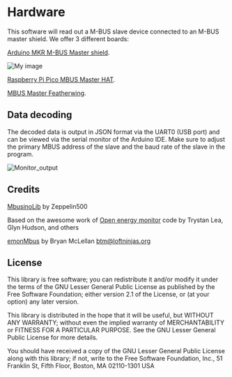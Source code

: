 # Hardware

This software will read out a M-BUS slave device connected to an M-BUS master shield. We offer 3 different boards:

[Arduino MKR M-BUS Master shield](https://www.hwhardsoft.de/english/projects/m-bus-mkr-shield/).

![My image](https://github.com/HWHardsoft/emonMbus/assets/3049858/ced0fc9a-9ee6-4e34-9a0c-d57d86f6fc5c)

[Raspberry Pi Pico MBUS Master HAT](https://www.hwhardsoft.de/english/projects/m-bus-pico-hat/).

[MBUS Master Featherwing](https://www.hwhardsoft.de/english/projects/m-bus-featherwing/).

## Data decoding
The decoded data is output in JSON format via the UART0 (USB port) and can be viewed via the serial monitor of the Arduino IDE.
Make sure to adjust the primary MBUS address of the slave and the baud rate of the slave in the program.

![Monitor_output](https://github.com/HWHardsoft/emonMbus/assets/3049858/6ef558bd-514f-41fe-a4d4-2f18750ba42e)

## Credits
[MbusinoLib](https://github.com/Zeppelin500/MBusino) by Zeppelin500 


Based on the awesome work of [Open energy monitor](https://github.com/openenergymonitor/HeatpumpMonitor) code by Trystan Lea, Glyn Hudson, and others

[emonMbus](https://github.com/btm/emonMbus) by Bryan McLellan  <btm@loftninjas.org>



## License

This library is free software; you can redistribute it and/or modify it under the terms of the GNU Lesser General Public License as published by the Free Software Foundation; either version 2.1 of the License, or (at your option) any later version.

This library is distributed in the hope that it will be useful, but WITHOUT ANY WARRANTY; without even the implied warranty of MERCHANTABILITY or FITNESS FOR A PARTICULAR PURPOSE. See the GNU Lesser General Public License for more details.

You should have received a copy of the GNU Lesser General Public License along with this library; if not, write to the Free Software Foundation, Inc., 51 Franklin St, Fifth Floor, Boston, MA 02110-1301 USA

